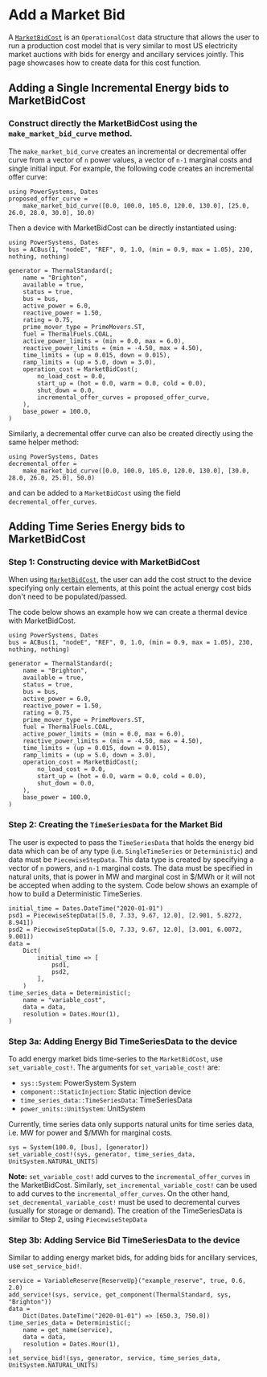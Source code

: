 # Add a Market Bid

A [`MarketBidCost`](@ref) is an `OperationalCost` data structure that allows the user to run a production
cost model that is very similar to most US electricity market auctions with bids for energy
and ancillary services jointly. This page showcases how to create data for this cost function.

## Adding a Single Incremental Energy bids to MarketBidCost

### Construct directly the MarketBidCost using the `make_market_bid_curve` method.

The `make_market_bid_curve` creates an incremental or decremental offer curve from a vector of `n` power values, a vector of `n-1` marginal costs and single initial input. For example, the following code creates an incremental offer curve:

```@repl market_bid_cost
using PowerSystems, Dates
proposed_offer_curve =
    make_market_bid_curve([0.0, 100.0, 105.0, 120.0, 130.0], [25.0, 26.0, 28.0, 30.0], 10.0)
```

Then a device with MarketBidCost can be directly instantiated using:

```@repl market_bid_cost
using PowerSystems, Dates
bus = ACBus(1, "nodeE", "REF", 0, 1.0, (min = 0.9, max = 1.05), 230, nothing, nothing)

generator = ThermalStandard(;
    name = "Brighton",
    available = true,
    status = true,
    bus = bus,
    active_power = 6.0,
    reactive_power = 1.50,
    rating = 0.75,
    prime_mover_type = PrimeMovers.ST,
    fuel = ThermalFuels.COAL,
    active_power_limits = (min = 0.0, max = 6.0),
    reactive_power_limits = (min = -4.50, max = 4.50),
    time_limits = (up = 0.015, down = 0.015),
    ramp_limits = (up = 5.0, down = 3.0),
    operation_cost = MarketBidCost(;
        no_load_cost = 0.0,
        start_up = (hot = 0.0, warm = 0.0, cold = 0.0),
        shut_down = 0.0,
        incremental_offer_curves = proposed_offer_curve,
    ),
    base_power = 100.0,
)
```

Similarly, a decremental offer curve can also be created directly using the same helper method:

```@repl market_bid_cost
using PowerSystems, Dates
decremental_offer =
    make_market_bid_curve([0.0, 100.0, 105.0, 120.0, 130.0], [30.0, 28.0, 26.0, 25.0], 50.0)
```

and can be added to a `MarketBidCost` using the field `decremental_offer_curves`.

## Adding Time Series Energy bids to MarketBidCost

### Step 1: Constructing device with MarketBidCost

When using [`MarketBidCost`](@ref), the user can add the cost struct to the device specifying
only certain elements, at this point the actual energy cost bids don't need to be populated/passed.

The code below shows an example how we can create a thermal device with MarketBidCost.

```@repl market_bid_cost
using PowerSystems, Dates
bus = ACBus(1, "nodeE", "REF", 0, 1.0, (min = 0.9, max = 1.05), 230, nothing, nothing)

generator = ThermalStandard(;
    name = "Brighton",
    available = true,
    status = true,
    bus = bus,
    active_power = 6.0,
    reactive_power = 1.50,
    rating = 0.75,
    prime_mover_type = PrimeMovers.ST,
    fuel = ThermalFuels.COAL,
    active_power_limits = (min = 0.0, max = 6.0),
    reactive_power_limits = (min = -4.50, max = 4.50),
    time_limits = (up = 0.015, down = 0.015),
    ramp_limits = (up = 5.0, down = 3.0),
    operation_cost = MarketBidCost(;
        no_load_cost = 0.0,
        start_up = (hot = 0.0, warm = 0.0, cold = 0.0),
        shut_down = 0.0,
    ),
    base_power = 100.0,
)
```

### Step 2: Creating the `TimeSeriesData` for the Market Bid

The user is expected to pass the `TimeSeriesData` that holds the energy bid data which can be
of any type (i.e. `SingleTimeSeries` or `Deterministic`) and data must be `PiecewiseStepData`.
This data type is created by specifying a vector of `n` powers, and `n-1` marginal costs.
The data must be specified in natural units, that is power in MW and marginal cost in $/MWh
or it will not be accepted when adding to the system.
Code below shows an example of how to build a Deterministic TimeSeries.

```@repl market_bid_cost
initial_time = Dates.DateTime("2020-01-01")
psd1 = PiecewiseStepData([5.0, 7.33, 9.67, 12.0], [2.901, 5.8272, 8.941])
psd2 = PiecewiseStepData([5.0, 7.33, 9.67, 12.0], [3.001, 6.0072, 9.001])
data =
    Dict(
        initial_time => [
            psd1,
            psd2,
        ],
    )
time_series_data = Deterministic(;
    name = "variable_cost",
    data = data,
    resolution = Dates.Hour(1),
)
```

### Step 3a: Adding Energy Bid TimeSeriesData to the device

To add energy market bids time-series to the `MarketBidCost`, use `set_variable_cost!`. The
arguments for `set_variable_cost!` are:

  - `sys::System`: PowerSystem System
  - `component::StaticInjection`: Static injection device
  - `time_series_data::TimeSeriesData`: TimeSeriesData
  - `power_units::UnitSystem`: UnitSystem

Currently, time series data only supports natural units for time series data, i.e. MW for power and $/MWh for marginal costs.

```@repl market_bid_cost
sys = System(100.0, [bus], [generator])
set_variable_cost!(sys, generator, time_series_data, UnitSystem.NATURAL_UNITS)
```

**Note:** `set_variable_cost!` add curves to the `incremental_offer_curves` in the MarketBidCost.
Similarly, `set_incremental_variable_cost!` can be used to add curves to the `incremental_offer_curves`.
On the other hand, `set_decremental_variable_cost!` must be used to decremental curves (usually for storage or demand).
The creation of the TimeSeriesData is similar to Step 2, using `PiecewiseStepData`

### Step 3b: Adding Service Bid TimeSeriesData to the device

Similar to adding energy market bids, for adding bids for ancillary services, use
`set_service_bid!`.

```@repl market_bid_cost
service = VariableReserve{ReserveUp}("example_reserve", true, 0.6, 2.0)
add_service!(sys, service, get_component(ThermalStandard, sys, "Brighton"))
data =
    Dict(Dates.DateTime("2020-01-01") => [650.3, 750.0])
time_series_data = Deterministic(;
    name = get_name(service),
    data = data,
    resolution = Dates.Hour(1),
)
set_service_bid!(sys, generator, service, time_series_data, UnitSystem.NATURAL_UNITS)
```

